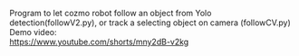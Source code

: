 Program to let cozmo robot follow an object from Yolo detection(followV2.py), or track a selecting object on camera (followCV.py)\
Demo video:\
https://www.youtube.com/shorts/mny2dB-v2kg